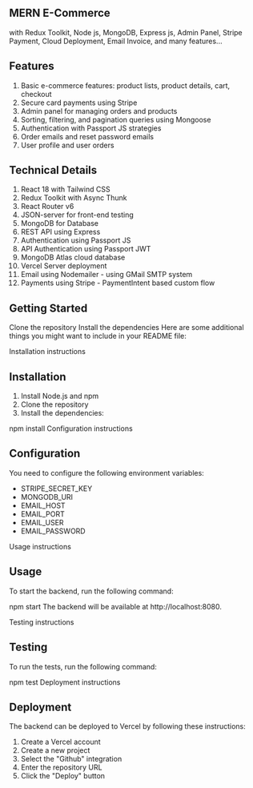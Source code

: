 ## MERN E-Commerce 
with Redux Toolkit, Node js, MongoDB, Express js, Admin Panel, Stripe Payment, Cloud Deployment, Email Invoice, and many features...

## Features

1. Basic e-commerce features: product lists, product details, cart, checkout       
2. Secure card payments using Stripe   
3. Admin panel for managing orders and products     
4. Sorting, filtering, and pagination queries using Mongoose   
5. Authentication with Passport JS strategies   
5. Order emails and reset password emails   
6. User profile and user orders   

## Technical Details

1. React 18 with Tailwind CSS   
2. Redux Toolkit with Async Thunk
3. React Router v6
4. JSON-server for front-end testing
5. MongoDB for Database
6. REST API using Express
7. Authentication using Passport JS
8. API Authentication using Passport JWT
9. MongoDB Atlas cloud database
10. Vercel Server deployment
11. Email using Nodemailer - using GMail SMTP system
12. Payments using Stripe - PaymentIntent based custom flow


## Getting Started   
Clone the repository
Install the dependencies
Here are some additional things you might want to include in your README file:

Installation instructions
## Installation

1. Install Node.js and npm
2. Clone the repository
3. Install the dependencies:

npm install
Configuration instructions
## Configuration

You need to configure the following environment variables:

* STRIPE_SECRET_KEY
* MONGODB_URI
* EMAIL_HOST
* EMAIL_PORT
* EMAIL_USER
* EMAIL_PASSWORD

Usage instructions
## Usage

To start the backend, run the following command:

npm start
The backend will be available at http://localhost:8080.

Testing instructions
## Testing

To run the tests, run the following command:

npm test
Deployment instructions
## Deployment

The backend can be deployed to Vercel by following these instructions:

1. Create a Vercel account
2. Create a new project
3. Select the "Github" integration
4. Enter the repository URL
5. Click the "Deploy" button
